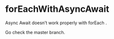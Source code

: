 # forEachWithAsyncAwait
Async Await doesn’t  work properly with forEach .

Go check the master branch.
